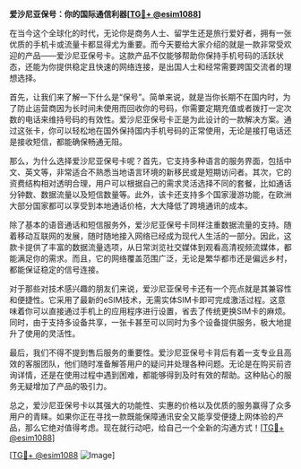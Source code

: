 **爱沙尼亚保号：你的国际通信利器[[TG💪+ @esim1088](https://t.me/s/esim1088)]**

在当今这个全球化的时代，无论你是商务人士、留学生还是旅行爱好者，拥有一张优质的手机卡或流量卡都显得尤为重要。而今天要给大家介绍的就是一款非常受欢迎的产品——爱沙尼亚保号卡。这款产品不仅能够帮助你保持手机号码的活跃状态，还能为你提供稳定且快速的网络连接，是出国人士和经常需要跨国交流者的理想选择。

首先，让我们来了解一下什么是“保号”。简单来说，就是当你长期不在国内时，为了防止运营商因为长时间未使用而回收你的号码，你需要定期充值或者拨打一定次数的电话来维持号码的有效性。爱沙尼亚保号卡正是为此设计的一款解决方案。通过这张卡，你可以轻松地在国外保持国内手机号码的正常使用，无论是接打电话还是接收短信，都能确保畅通无阻。

那么，为什么选择爱沙尼亚保号卡呢？首先，它支持多种语言的服务界面，包括中文、英文等，非常适合不熟悉当地语言环境的新移民或是短期访问者。其次，它的资费结构相对透明合理，用户可以根据自己的需求灵活选择不同的套餐，比如通话分钟数、数据流量以及短信数量等。此外，该卡还支持多个国家漫游功能，在欧洲大部分国家都可以享受到本地通话价格，大大降低了跨境通讯的成本。

除了基本的语音通话和短信服务外，爱沙尼亚保号卡同样注重数据流量的支持。随着移动互联网的发展，随时随地接入网络已经成为现代人生活的一部分。因此，这款卡提供了丰富的数据流量选项，从日常浏览社交媒体到观看高清视频流媒体，都能满足你的需求。而且，它的网络覆盖范围广泛，无论是繁华都市还是偏远乡村，都能保证稳定的信号连接。

对于那些对技术感兴趣的朋友们来说，爱沙尼亚保号卡还有一个亮点就是其兼容性和便捷性。它采用了最新的eSIM技术，无需实体SIM卡即可完成激活过程。这意味着你可以直接通过手机上的应用程序进行设置，省去了传统更换SIM卡的麻烦。同时，由于支持多设备共享，一张卡甚至可以同时为多个设备提供服务，极大地提升了使用的灵活性。

最后，我们不得不提到售后服务的重要性。爱沙尼亚保号卡背后有着一支专业且高效的客服团队，他们随时准备解答用户的疑问并处理各种问题。无论是在购买前咨询详情，还是在使用过程中遇到困难，都能够得到及时有效的帮助。这种贴心的服务无疑增加了产品的吸引力。

总之，爱沙尼亚保号卡以其强大的功能性、实惠的价格以及优质的服务赢得了众多用户的青睐。如果你正在寻找一款既能保障通讯安全又能享受便捷上网体验的产品，那么它绝对值得考虑。现在就行动吧，给自己一个全新的沟通方式！[[TG💪+ @esim1088](https://t.me/s/esim1088)]

[[TG💪+ @esim1088](https://t.me/s/esim1088) ![Image](https://i.postimg.cc/4NQfJmqS/Snipaste-2025-05-13-00-14-12.png)]